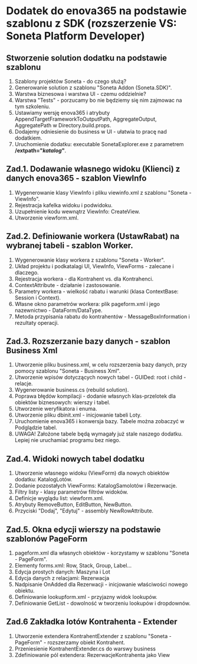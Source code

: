 # Dodatek do enova365 na podstawie szablonu z SDK (rozszerzenie VS: Soneta Platform Developer)

## Stworzenie solution dodatku na podstawie szablonu 
  1. Szablony projektów Soneta - do czego służą?
  1. Generowanie solution z szablonu "Soneta Addon (Soneta.SDK)".
  1. Warstwa biznesowa i warstwa UI - czemu oddzielnie?
  1. Warstwa "Tests" - porzucamy bo nie będziemy się nim zajmowac na tym szkoleniu.
  1. Ustawiamy wersję enova365 i atrybuty AppendTargetFrameworkToOutputPath, AggregateOutput, AggregatePath w Directory.build.props.
  1. Dodajemy odniesienie do business w UI - ułatwia to pracę nad dodatkiem.
  1. Uruchomienie dodatku: executable SonetaExplorer.exe z parametrem **/extpath="_katalog_"**.
 
## Zad.1. Dodawanie własnego widoku (Klienci) z danych enova365 - szablon ViewInfo
  1. Wygenerowanie klasy ViewInfo i pliku viewinfo.xml z szablonu "Soneta - ViewInfo".
  1. Rejestracja kafelka widoku i podwidoku.
  1. Uzupełnienie kodu wewnątrz ViewInfo: CreateView.
  1. Utworzenie viewform.xml.

## Zad.2. Definiowanie workera (UstawRabat) na wybranej tabeli - szablon Worker.
  1. Wygenerowanie klasy workera z szablonu "Soneta - Worker".
  1. Układ projektu i podkatalagi UI, ViewInfo, ViewForms - zalecane i dlaczego.
  1. Rejestracja workera - dla Kontrahent vs. dla Kontrahenci.
  1. ContextAttribute - działanie i zastosowanie.
  1. Parametry workera - wielkość rabatu i warunki (klasa ContextBase: Session i Context).
  1. Własne okno parametrów workera: plik pageform.xml i jego nazewnictwo - DataForm/DataType.
  1. Metoda przypisania rabatu do kontrahentów - MessageBoxInformation i rezultaty operacji.

## Zad.3. Rozszerzanie bazy danych - szablon Business Xml
  1. Utworzenie pliku business.xml, w celu rozszerzenia bazy danych, przy pomocy szablonu "Soneta - Business Xml".
  1. Utworzenie wpisów dotyczących nowych tabel - GUIDed: root i child - relacje.
  1. Wygenerowanie business.cs (rebuild solution).
  1. Poprawa błędów kompilacji - dodanie własnych klas-przelotek dla obiektów biznesowych: wierszy i tabel.
  1. Utworzenie weryfikatora i enuma.
  1. Utworzenie pliku dbinit.xml - inicjowanie tabeli Loty.
  1. Uruchomienie enova365 i konwersja bazy. Tabele można zobaczyć w Podglądzie tabel.
  1. UWAGA! Założone tabele będą wymagały już stale naszego dodatku. Lepiej nie uruchamiać programu bez niego.

## Zad.4. Widoki nowych tabel dodatku
  1. Utworzenie własnego widoku (ViewForm) dla nowych obiektów dodatku: KatalogLotów.
  1. Dodanie pozostałych ViewForms: KatalogSamolotów i Rezerwacje.
  1. Filtry listy - klasy parametrów filtrów widoków.
  1. Definicje wyglądu list: viewform.xml.
  1. Atrybuty RemoveButton, EditButton, NewButton.
  1. Przyciski "Dodaj", "Edytuj" - assembly NewRowAttribute.

## Zad.5. Okna edycji wierszy na podstawie szablonów PageForm
  1. pageform.xml dla własnych obiektów - korzystamy w szablonu "Soneta - PageForm".
  1. Elementy forms.xml: Row, Stack, Group, Label...
  1. Edycja prostych danych: Maszyna i Lot
  1. Edycja danych z relacjami: Rezerwacja
  1. Nadpisanie OnAdded dla Rezerwacji - inicjowanie właściwości nowego obiektu.
  1. Definiowanie lookupform.xml - przyjazny widok lookupów.
  1. Definiowanie GetList - dowolność w tworzeniu lookupów i dropdownów.
  
## Zad.6 Zakładka lotów Kontrahenta - Extender
  1. Utworzenie extendera KontrahentExtender z szablonu "Soneta - PageForm" - rozszerzamy obiekt Kontrahent.
  1. Przeniesienie KontrahentExtender.cs do warswy business
  1. Zdefiniowanie pól extendera: RezerwacjeKontrahenta jako View
